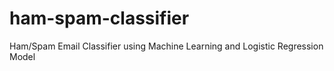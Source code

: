 # ham-spam-classifier
Ham/Spam Email Classifier using Machine Learning and Logistic Regression Model
